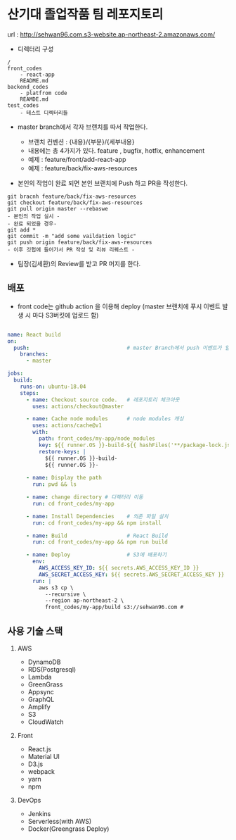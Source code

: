 # 산기대 졸업작품 팀 레포지토리

url : http://sehwan96.com.s3-website.ap-northeast-2.amazonaws.com/


* 디렉터리 구성
```
/
front_codes
    - react-app
    README.md
backend_codes
    - platfrom code
    REAMDE.md
test_codes
    - 테스트 디렉터리들
```

- master branch에서 각자 브랜치를 따서 작업한다.
    - 브랜치 컨벤션 : {내용}/{부분}/{세부내용}
    - 내용에는 총 4가지가 있다. feature , bugfix, hotfix, enhancement
    - 예제 : feature/front/add-react-app
    - 예제 : feature/back/fix-aws-resources

- 본인의 작업이 완료 되면 본인 브랜치에 Push 하고 PR을 작성한다.
```
git bracnh feature/back/fix-aws-resources
git checkout feature/back/fix-aws-resources
git pull origin master --rebaswe
- 본인의 작업 실시 -
- 완료 되었을 경우-
git add *
git commit -m "add some vaildation logic"
git push origin feature/back/fix-aws-resources
- 이후 깃헙에 들어가서 PR 작성 및 리뷰 리퀘스트 -
```

- 팀장(김세환)의 Review를 받고 PR 머지를 한다.

## 배포

- front code는 github action 을 이용해 deploy (master 브랜치에 푸시 이벤트 발생 시 마다 S3버킷에 업로드 함)

```yml

name: React build
on: 
  push:                               # master Branch에서 push 이벤트가 일어났을 때만 실행
    branches:
      - master

jobs:
  build:
    runs-on: ubuntu-18.04
    steps:
      - name: Checkout source code.   # 레포지토리 체크아웃
        uses: actions/checkout@master

      - name: Cache node modules      # node modules 캐싱
        uses: actions/cache@v1
        with:
          path: front_codes/my-app/node_modules
          key: ${{ runner.OS }}-build-${{ hashFiles('**/package-lock.json') }}
          restore-keys: |
            ${{ runner.OS }}-build-
            ${{ runner.OS }}-
            
      - name: Display the path
        run: pwd && ls

      - name: change directory # 디렉터리 이동
        run: cd front_codes/my-app

      - name: Install Dependencies    # 의존 파일 설치
        run: cd front_codes/my-app && npm install

      - name: Build                   # React Build
        run: cd front_codes/my-app && npm run build

      - name: Deploy                  # S3에 배포하기
        env:
          AWS_ACCESS_KEY_ID: ${{ secrets.AWS_ACCESS_KEY_ID }}
          AWS_SECRET_ACCESS_KEY: ${{ secrets.AWS_SECRET_ACCESS_KEY }}
        run: |
          aws s3 cp \
            --recursive \
            --region ap-northeast-2 \
            front_codes/my-app/build s3://sehwan96.com # 

```

## 사용 기술 스택

1. AWS 
    - DynamoDB
    - RDS(Postgresql)
    - Lambda
    - GreenGrass
    - Appsync
    - GraphQL
    - Amplify
    - S3
    - CloudWatch

2. Front
    - React.js
    - Material UI
    - D3.js
    - webpack
    - yarn
    - npm

3. DevOps
    - Jenkins
    - Serverless(with AWS)
    - Docker(Greengrass Deploy)


